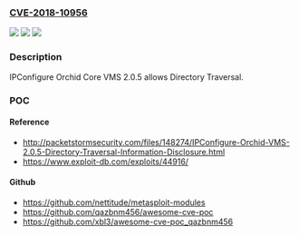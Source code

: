 ### [CVE-2018-10956](https://cve.mitre.org/cgi-bin/cvename.cgi?name=CVE-2018-10956)
![](https://img.shields.io/static/v1?label=Product&message=n%2Fa&color=blue)
![](https://img.shields.io/static/v1?label=Version&message=n%2Fa&color=blue)
![](https://img.shields.io/static/v1?label=Vulnerability&message=n%2Fa&color=brighgreen)

### Description

IPConfigure Orchid Core VMS 2.0.5 allows Directory Traversal.

### POC

#### Reference
- http://packetstormsecurity.com/files/148274/IPConfigure-Orchid-VMS-2.0.5-Directory-Traversal-Information-Disclosure.html
- https://www.exploit-db.com/exploits/44916/

#### Github
- https://github.com/nettitude/metasploit-modules
- https://github.com/qazbnm456/awesome-cve-poc
- https://github.com/xbl3/awesome-cve-poc_qazbnm456


